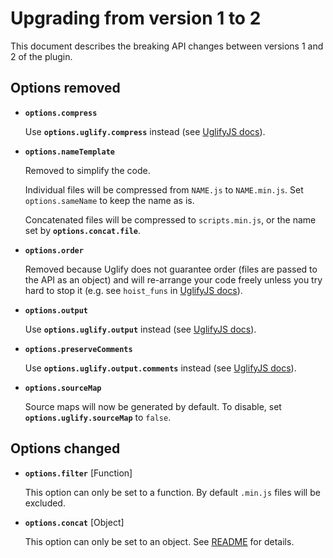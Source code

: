 # Upgrading from version 1 to 2

This document describes the breaking API changes between versions 1 and  2 of the plugin.

## Options removed

- **``options.compress``**

  Use **`options.uglify.compress`** instead (see [UglifyJS docs](https://github.com/mishoo/UglifyJS2#compress-options)).

- **`options.nameTemplate`**

  Removed to simplify the code.

  Individual files will be compressed from `NAME.js` to `NAME.min.js`.
  Set `options.sameName` to keep the name as is.

  Concatenated files will be compressed to `scripts.min.js`, or the name set by **`options.concat.file`**.

- **``options.order``**

  Removed because Uglify does not guarantee order (files are passed to the API as an object) and will re-arrange your code freely unless you try hard to stop it (e.g. see `hoist_funs` in [UglifyJS docs](https://github.com/mishoo/UglifyJS2#compress-options)).

- **``options.output``**

  Use **`options.uglify.output`** instead (see [UglifyJS docs](https://github.com/mishoo/UglifyJS2#output-options)).

- **``options.preserveComments``**

  Use **`options.uglify.output.comments`** instead (see [UglifyJS docs](https://github.com/mishoo/UglifyJS2#output-options)).

- **`options.sourceMap`**

  Source maps will now be generated by default.
  To disable, set **`options.uglify.sourceMap`** to `false`.

## Options changed

- **``options.filter``** [Function]

  This option can only be set to a function.
  By default `.min.js` files will be excluded.

- **`options.concat`** [Object]

  This option can only be set to an object.
  See [README](README.md#options) for details.
